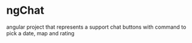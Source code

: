 # ngChat
angular project that represents a support chat buttons with command to pick a date, map and rating
